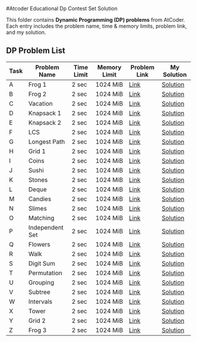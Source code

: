 #Atcoder Educational  Dp Contest  Set Solution

This folder contains **Dynamic Programming (DP) problems** from AtCoder. Each entry includes the problem name, time & memory limits, problem link, and my solution.

## DP Problem List

| Task | Problem Name | Time Limit | Memory Limit | Problem Link | My Solution |
|------|--------------|------------|--------------|--------------|-------------|
| A | Frog 1 | 2 sec | 1024 MiB | [Link](https://atcoder.jp/contests/dp/tasks/dp_a) | [Solution](https://github.com/madhu9613/cses/tree/main/atcoderdp) |
| B | Frog 2 | 2 sec | 1024 MiB | [Link](https://atcoder.jp/contests/dp/tasks/dp_b) | [Solution](https://github.com/madhu9613/cses/tree/main/atcoderdp) |
| C | Vacation | 2 sec | 1024 MiB | [Link](https://atcoder.jp/contests/dp/tasks/dp_c) | [Solution](https://github.com/madhu9613/cses/tree/main/atcoderdp) |
| D | Knapsack 1 | 2 sec | 1024 MiB | [Link](https://atcoder.jp/contests/dp/tasks/dp_d) | [Solution](https://github.com/madhu9613/cses/tree/main/atcoderdp) |
| E | Knapsack 2 | 2 sec | 1024 MiB | [Link](https://atcoder.jp/contests/dp/tasks/dp_e) | [Solution](https://github.com/madhu9613/cses/tree/main/atcoderdp) |
| F | LCS | 2 sec | 1024 MiB | [Link](https://atcoder.jp/contests/dp/tasks/dp_f) | [Solution](https://github.com/madhu9613/cses/tree/main/atcoderdp) |
| G | Longest Path | 2 sec | 1024 MiB | [Link](https://atcoder.jp/contests/dp/tasks/dp_g) | [Solution](https://github.com/madhu9613/cses/tree/main/atcoderdp) |
| H | Grid 1 | 2 sec | 1024 MiB | [Link](https://atcoder.jp/contests/dp/tasks/dp_h) | [Solution](https://github.com/madhu9613/cses/tree/main/atcoderdp) |
| I | Coins | 2 sec | 1024 MiB | [Link](https://atcoder.jp/contests/dp/tasks/dp_i) | [Solution](https://github.com/madhu9613/cses/tree/main/atcoderdp) |
| J | Sushi | 2 sec | 1024 MiB | [Link](https://atcoder.jp/contests/dp/tasks/dp_j) | [Solution](https://github.com/madhu9613/cses/tree/main/atcoderdp) |
| K | Stones | 2 sec | 1024 MiB | [Link](https://atcoder.jp/contests/dp/tasks/dp_k) | [Solution](https://github.com/madhu9613/cses/tree/main/atcoderdp) |
| L | Deque | 2 sec | 1024 MiB | [Link](https://atcoder.jp/contests/dp/tasks/dp_l) | [Solution](https://github.com/madhu9613/cses/tree/main/atcoderdp) |
| M | Candies | 2 sec | 1024 MiB | [Link](https://atcoder.jp/contests/dp/tasks/dp_m) | [Solution](https://github.com/madhu9613/cses/tree/main/atcoderdp) |
| N | Slimes | 2 sec | 1024 MiB | [Link](https://atcoder.jp/contests/dp/tasks/dp_n) | [Solution](https://github.com/madhu9613/cses/tree/main/atcoderdp) |
| O | Matching | 2 sec | 1024 MiB | [Link](https://atcoder.jp/contests/dp/tasks/dp_o) | [Solution](https://github.com/madhu9613/cses/tree/main/atcoderdp) |
| P | Independent Set | 2 sec | 1024 MiB | [Link](https://atcoder.jp/contests/dp/tasks/dp_p) | [Solution](https://github.com/madhu9613/cses/tree/main/atcoderdp) |
| Q | Flowers | 2 sec | 1024 MiB | [Link](https://atcoder.jp/contests/dp/tasks/dp_q) | [Solution](https://github.com/madhu9613/cses/tree/main/atcoderdp) |
| R | Walk | 2 sec | 1024 MiB | [Link](https://atcoder.jp/contests/dp/tasks/dp_r) | [Solution](https://github.com/madhu9613/cses/tree/main/atcoderdp) |
| S | Digit Sum | 2 sec | 1024 MiB | [Link](https://atcoder.jp/contests/dp/tasks/dp_s) | [Solution](https://github.com/madhu9613/cses/tree/main/atcoderdp) |
| T | Permutation | 2 sec | 1024 MiB | [Link](https://atcoder.jp/contests/dp/tasks/dp_t) | [Solution](https://github.com/madhu9613/cses/tree/main/atcoderdp) |
| U | Grouping | 2 sec | 1024 MiB | [Link](https://atcoder.jp/contests/dp/tasks/dp_u) | [Solution](https://github.com/madhu9613/cses/tree/main/atcoderdp) |
| V | Subtree | 2 sec | 1024 MiB | [Link](https://atcoder.jp/contests/dp/tasks/dp_v) | [Solution](https://github.com/madhu9613/cses/tree/main/atcoderdp) |
| W | Intervals | 2 sec | 1024 MiB | [Link](https://atcoder.jp/contests/dp/tasks/dp_w) | [Solution](https://github.com/madhu9613/cses/tree/main/atcoderdp) |
| X | Tower | 2 sec | 1024 MiB | [Link](https://atcoder.jp/contests/dp/tasks/dp_x) | [Solution](https://github.com/madhu9613/cses/tree/main/atcoderdp) |
| Y | Grid 2 | 2 sec | 1024 MiB | [Link](https://atcoder.jp/contests/dp/tasks/dp_y) | [Solution](https://github.com/madhu9613/cses/tree/main/atcoderdp) |
| Z | Frog 3 | 2 sec | 1024 MiB | [Link](https://atcoder.jp/contests/dp/tasks/dp_z) | [Solution](https://github.com/madhu9613/cses/tree/main/atcoderdp) |
